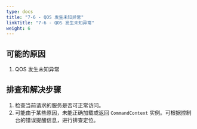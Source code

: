 ```yaml
---
type: docs
title: "7-6 - QOS 发生未知异常"
linkTitle: "7-6 - QOS 发生未知异常"
weight: 6
---
```


## 可能的原因

1. QOS 发生未知异常

## 排查和解决步骤

1. 检查当前请求的服务是否可正常访问。 
2. 可能由于某些原因，未能正确加载或返回 `CommandContext` 实例。可根据控制台的错误提醒信息，进行排查定位。


<p style="margin-top: 3rem;"> </p>